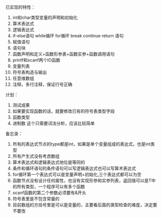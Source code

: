 已实现的特性：
1. int和char类型变量的声明和初始化
2. 算术表达式
3. 逻辑表达式
4. if-else语句 while循环 for循环 break continue return 语句 
5. 赋值语句
6. 语句块
7. 函数声明和定义+函数形参表+函数实参+函数调用语句
8. printf和scanf两个IO函数
9. 变量列表
10. 符号表构造与输出
11. 任意维数组
12. 注释，多行注释，保证行号正确

计划：
1. 测试成果
2. 如果要实现函数的话，就要修改已有的符号表类型字段
3. 函数类型
4. 进制数 这个只需要词法分析，应该比较简单

备忘录：
1. 所有的表达式节点的type都是int，如果是单个变量组成的表达式，也是int类型
2. 所有产生式没有考虑数组
3. 算术表达式和逻辑表达式地位是等同的
4. 条件和循环语句的条件语句可以写逻辑表达式也可以写算术表达式
5. for循环第一个表达式可以是变量声明+初始化,三个表达式都可以为空
6. 函数节点没有设计任何属性，也没有实现形参和实参列表，返回值可以是T中的所有类型，一个程序可以有多个函数
7. scanf函数的第二个参数必须要有&开头
8. 符号表里是不包含常量的
9. 目前数组的方括号里是可以是变量的，主要看后面的类型检查的难度，决定要不要改